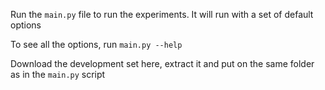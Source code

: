 Run the `main.py` file to run the experiments. It will run with a set of default options

To see all the options, run `main.py --help`

Download the development set here, extract it and put on the same folder as in the `main.py` script